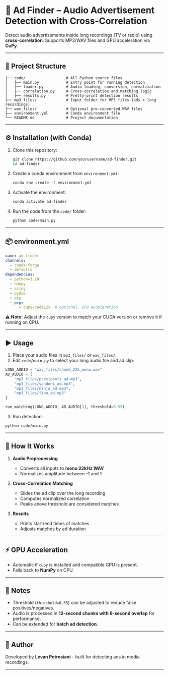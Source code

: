 # 🎵 Ad Finder – Audio Advertisement Detection with Cross-Correlation

Detect audio advertisements inside long recordings (TV or radio) using **cross-correlation**. Supports MP3/WAV files and GPU acceleration via **CuPy**.

---

## 📂 Project Structure

```
├── code/                  # All Python source files
│   ├── main.py            # Entry point for running detection
│   ├── loader.py          # Audio loading, conversion, normalization
│   ├── correlation.py     # Cross-correlation and matching logic
│   ├── results.py         # Pretty-print detection results
├── mp3_files/             # Input folder for MP3 files (ads + long recordings)
├── wav_files/             # Optional pre-converted WAV files
├── environment.yml        # Conda environment file
└── README.md              # Project documentation
```

---

## ⚙️ Installation (with Conda)

1. Clone this repository:

   ```bash
   git clone https://github.com/yourusername/ad-finder.git
   cd ad-finder
   ```

2. Create a conda environment from `environment.yml`:

   ```bash
   conda env create -f environment.yml
   ```

3. Activate the environment:

   ```bash
   conda activate ad-finder
   ```

4. Run the code from the `code/` folder:

   ```bash
   python code/main.py
   ```

---

## 📦 environment.yml

```yaml
name: ad-finder
channels:
  - conda-forge
  - defaults
dependencies:
  - python=3.10
  - numpy
  - scipy
  - pydub
  - pip
  - pip:
      - cupy-cuda12x  # optional, GPU acceleration
```

⚠️ **Note:** Adjust the `cupy` version to match your CUDA version or remove it if running on CPU.

---

## ▶️ Usage

1. Place your audio files in `mp3_files/` or `wav_files/`.
2. Edit `code/main.py` to select your long audio file and ad clip:

```python
LONG_AUDIO = "wav_files/chunk_22k_mono.wav"
AD_AUDIO = [
    "mp3_files/presidenti_ad.mp3",
    "mp3_files/sandoni_ad.mp3",
    "mp3_files/ninja_ad.mp3",
    "mp3_files/fino_ad.mp3"
]

run_matching(LONG_AUDIO, AD_AUDIO[3], threshold=0.55)
```

3. Run detection:

```bash
python code/main.py
```

---

## 🔧 How It Works

1. **Audio Preprocessing**

   * Converts all inputs to **mono 22kHz WAV**
   * Normalizes amplitude between -1 and 1

2. **Cross-Correlation Matching**

   * Slides the ad clip over the long recording
   * Computes normalized correlation
   * Peaks above threshold are considered matches

3. **Results**

   * Prints start/end times of matches
   * Adjusts matches by ad duration

---

## ⚡ GPU Acceleration

* Automatic if `cupy` is installed and compatible GPU is present.
* Falls back to **NumPy** on CPU.

---

## 📌 Notes

* Threshold (`threshold=0.55`) can be adjusted to reduce false positives/negatives.
* Audio is processed in **12-second chunks with 6-second overlap** for performance.
* Can be extended for **batch ad detection**.

---

## 👤 Author

Developed by **Levan Petrosiani** – built for detecting ads in media recordings.

---
